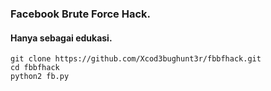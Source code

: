 ### Facebook Brute Force Hack.
#### Hanya sebagai edukasi.


```
git clone https://github.com/Xcod3bughunt3r/fbbfhack.git
cd fbbfhack
python2 fb.py
```
